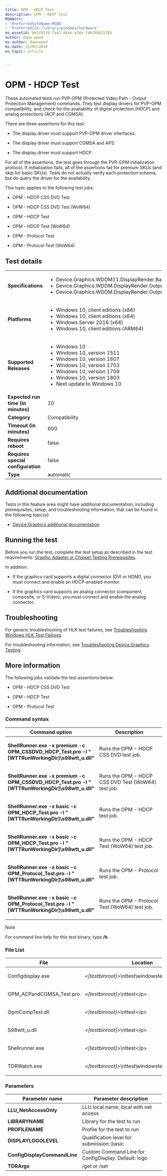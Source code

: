 ```yaml
---
title: OPM - HDCP Test
description: OPM - HDCP Test
MSHAttr:
- 'PreferredSiteName:MSDN'
- 'PreferredLib:/library/windows/hardware'
ms.assetid: bb1f02f8-fa42-44a6-a34a-f46240b25385
author: dawn.wood
ms.author: dawnwood
ms.date: 11/05/2018
ms.topic: article


---
```


# <span id="p_hlk_test.4af26016-316b-42aa-b6e3-fe587be066df"></span>OPM - HDCP Test


These automated tests run PVP-OPM (Protected Video Path - Output Protection Management) commands. They test display drivers for PVP-OPM compatibility, and check for the availability of digital protection (HDCP) and analog protections (ACP and CGMSA).

There are three assertions for this test:

-   The display driver must support PVP-OPM driver interfaces.

-   The display driver must support CGMSA and APS.

-   The display driver must support HDCP.

For all of the assertions, the test goes through the PVP-OPM initialization protocol. If initialization fails, all of the assertions fail for premium SKUs (and skip for basic SKUs). Tests do not actually verify each protection schema, but do query the driver for the availability.

This topic applies to the following test jobs:

-   OPM - HDCP CSS DVD Test

-   OPM - HDCP CSS DVD Test (WoW64)

-   OPM - HDCP Test

-   OPM - HDCP Test (WoW64)

-   OPM - Protocol Test

-   OPM - Protocol Test (WoW64)

## Test details

|||
|---|---|
| **Specifications**  | <ul><li>Device.Graphics.WDDM11.DisplayRender.Base</li><li>Device.Graphics.WDDM.DisplayRender.OutputProtection</li><li>Device.Graphics.WDDM.DisplayRender.OutputProtection.Windows7</li></ul> |  
| **Platforms**   | <ul><li>Windows 10, client editions (x86)</li><li>Windows 10, client editions (x64)</li><li>Windows Server 2016 (x64)</li><li>Windows 10, client editions (ARM64)</li></ul> |
| **Supported Releases** | <ul><li>Windows 10</li><li>Windows 10, version 1511</li><li>Windows 10, version 1607</li><li>Windows 10, version 1703</li><li>Windows 10, version 1709</li><li>Windows 10, version 1803</li><li>Next update to Windows 10</li></ul> |
|**Expected run time (in minutes)**| 10 |
|**Category**| Compatibility |
|**Timeout (in minutes)**| 600 |
|**Requires reboot**| false |
|**Requires special configuration**| false |
|**Type**| automatic |



## <span id="Additional_documentation"></span><span id="additional_documentation"></span><span id="ADDITIONAL_DOCUMENTATION"></span>Additional documentation


Tests in this feature area might have additional documentation, including prerequisites, setup, and troubleshooting information, that can be found in the following topic(s):

-   [Device.Graphics additional documentation](device-graphics-additional-documentation.md)

## <span id="Running_the_test"></span><span id="running_the_test"></span><span id="RUNNING_THE_TEST"></span>Running the test


Before you run the test, complete the test setup as described in the test requirements: [Graphic Adapter or Chipset Testing Prerequisites](graphic-adapter-or-chipset-testing-prerequisites.md).

In addition:

-   If the graphics card supports a digital connector (DVI or HDMI), you must connect and enable an HDCP-enabled monitor.

-   If the graphics card supports an analog connector (component, composite, or S-Video), you must connect and enable the analog connector.

## <span id="Troubleshooting"></span><span id="troubleshooting"></span><span id="TROUBLESHOOTING"></span>Troubleshooting


For generic troubleshooting of HLK test failures, see [Troubleshooting Windows HLK Test Failures](../user/troubleshooting-windows-hlk-test-failures.md).

For troubleshooting information, see [Troubleshooting Device.Graphics Testing](troubleshooting-devicegraphics-testing.md).

## <span id="More_information"></span><span id="more_information"></span><span id="MORE_INFORMATION"></span>More information


The following jobs validate the test assertions below:

-   OPM - HDCP CSS DVD Test

-   OPM - HDCP Test

-   OPM - Protocol Test

### <span id="Command_syntax"></span><span id="command_syntax"></span><span id="COMMAND_SYNTAX"></span>Command syntax

<table>
<colgroup>
<col width="50%" />
<col width="50%" />
</colgroup>
<thead>
<tr class="header">
<th>Command option</th>
<th>Description</th>
</tr>
</thead>
<tbody>
<tr class="odd">
<td><p><strong>ShellRunner.exe -x premium -c OPM_CSSDVD_HDCP_Test.pro -l &quot;[WTTRunWorkingDir]\s98wtt_u.dll&quot;</strong></p></td>
<td><p>Runs the OPM - HDCP CSS DVD test job.</p></td>
</tr>
<tr class="even">
<td><p><strong>ShellRunner.exe -x premium -c OPM_CSSDVD_HDCP_Test.pro -l &quot;[WTTRunWorkingDir]\s98wtt_u.dll&quot;</strong></p></td>
<td><p>Runs the OPM - HDCP CSS DVD Test (WoW64) test job.</p></td>
</tr>
<tr class="odd">
<td><p><strong>ShellRunner.exe -x basic -c OPM_HDCP_Test.pro -l &quot;[WTTRunWorkingDir]\s98wtt_u.dll&quot;</strong></p></td>
<td><p>Runs the OPM - HDCP test job.</p></td>
</tr>
<tr class="even">
<td><p><strong>ShellRunner.exe -x basic -c OPM_HDCP_Test.pro -l &quot;[WTTRunWorkingDir]\s98wtt_u.dll&quot;</strong></p></td>
<td><p>Runs the OPM - HDCP Test (WoW64) test job.</p></td>
</tr>
<tr class="odd">
<td><p><strong>ShellRunner.exe -x basic -c OPM_Protocol_Test.pro -l &quot;[WTTRunWorkingDir]\s98wtt_u.dll&quot;</strong></p></td>
<td><p>Runs the OPM - Protocol test job.</p></td>
</tr>
<tr class="even">
<td><p><strong>ShellRunner.exe -x basic -c OPM_Protocol_Test.pro -l &quot;[WTTRunWorkingDir]\s98wtt_u.dll&quot;</strong></p></td>
<td><p>Runs the OPM - Protocol Test (WoW64) test job.</p></td>
</tr>
</tbody>
</table>

> [!NOTE]
> 
> For command line help for this test binary, type **/h**.



### <span id="File_List"></span><span id="file_list"></span><span id="FILE_LIST"></span>File List

<table>
<colgroup>
<col width="50%" />
<col width="50%" />
</colgroup>
<thead>
<tr class="header">
<th>File</th>
<th>Location</th>
</tr>
</thead>
<tbody>
<tr class="odd">
<td><p>Configdisplay.exe</p></td>
<td><p><em>&lt;[testbinroot]&gt;</em>\nttest\windowstest\tools&lt;/p&gt;</td>
</tr>
<tr class="even">
<td><p>OPM_ACPandCGMSA_Test.pro</p></td>
<td><p><em>&lt;[testbinroot]&gt;</em>\nttest&lt;/p&gt;</td>
</tr>
<tr class="odd">
<td><p>OpmCompTest.dll</p></td>
<td><p><em>&lt;[testbinroot]&gt;</em>\nttest&lt;/p&gt;</td>
</tr>
<tr class="even">
<td><p>S98wtt_u.dll</p></td>
<td><p><em>&lt;[testbinroot]&gt;</em>\nttest&lt;/p&gt;</td>
</tr>
<tr class="odd">
<td><p>Shellrunner.exe</p></td>
<td><p><em>&lt;[testbinroot]&gt;</em>\nttest&lt;/p&gt;</td>
</tr>
<tr class="even">
<td><p>TDRWatch.exe</p></td>
<td><p><em>&lt;[testbinroot]&gt;</em>\nttest\windowstest\graphics&lt;/p&gt;</td>
</tr>
</tbody>
</table>



### <span id="Parameters"></span><span id="parameters"></span><span id="PARAMETERS"></span>Parameters

|        Parameter name        |                Parameter description                 |
|------------------------------|------------------------------------------------------|
|    **LLU\_NetAccessOnly**    |        LLU local name, local with net access         |
|       **LIBRARYNAME**        |             Library for the test to run              |
|       **PROFILENAME**        |             Profile for the test to run              |
|     **DISPLAYLOGOLEVEL**     |      Qualification level for submission: basic       |
| **ConfigDisplayCommandLine** | Custom Command Line for ConfigDisplay. Default: logo |
|         **TDRArgs**          |                     /get or /set                     |

